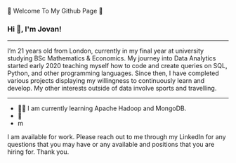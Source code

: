 💫 Welcome To My Github Page 💫


### Hi 👋, I'm Jovan!
---

I’m 21 years old from London, currently in my final year at university studying BSc Mathematics & Economics. My journey into Data Analytics started early 2020 teaching myself how to code and create queries on SQL, Python, and other programming languages. Since then, I have completed various projects displaying my willingness to continuously learn and develop. My other interests outside of data involve sports and travelling.   

---


- 👨‍💻 I am currently learning Apache Hadoop and MongoDB.
- 🔑
- m












I am available for work. Please reach out to me through my LinkedIn for any questions that you may have or any available and positions that you are hiring for. Thank you. 



